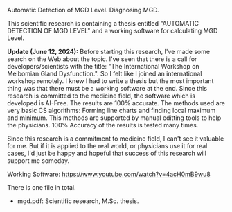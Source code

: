 Automatic Detection of MGD Level. Diagnosing MGD.

This scientific research is containing a thesis entitled "AUTOMATIC DETECTION OF MGD LEVEL" and a working software for calculating MGD Level.

**Update (June 12, 2024):**
Before starting this research, I've made some search on the Web about the topic. I've seen that there is a call for developers/scientists with the title: "The International Workshop on Meibomian Gland Dysfunction.". So I felt like I joined an international workshop remotely. I knew I had to write a thesis but the most important thing was that there must be a working software at the end. Since this research is committed to the medicine field, the software which is developed is AI-Free. The results are 100% accurate. The methods used are very basic CS algorithms: Forming line charts and finding local maximum and minimum. This methods are supported by manual editting tools to help the physicians. 100% Accuracy of the results is tested many times. 

Since this research is a commitment to medicine field, I can't see it valuable for me. But if it is applied to the real world, or physicians use it for real cases, I'd just be happy and hopeful that success of this research will support me someday.

Working Software: https://www.youtube.com/watch?v=4acH0mB9wu8

There is one file in total.
* mgd.pdf: Scientific research, M.Sc. thesis.
